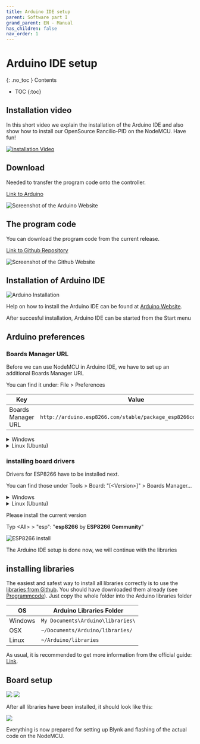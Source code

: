 ```yaml
---
title: Arduino IDE setup
parent: Software part I
grand_parent: EN - Manual
has_children: false
nav_order: 1
---
```


# Arduino IDE setup

{: .no_toc }
Contents

* TOC
{:toc}

## Installation video


In this short video we explain the installation of the Arduino IDE and also show how to install our OpenSource Rancilio-PID on the NodeMCU. Have fun!

[![installation Video](https://img.youtube.com/vi/w7vBGSVWPrw/hqdefault.jpg)](https://www.youtube.com/watch?v=w7vBGSVWPrw)

## Download

Needed to transfer the program code onto the controller.


[Link to Arduino](https://www.arduino.cc/en/Main/Software)

![Screenshot of the Arduino Website](../../img/1.png)

## The program code

You can download the program code from the current release. 

[Link to Github Repository](https://github.com/rancilio-pid/ranciliopid/releases)

![Screenshot of the Github Website](../../img/2.png)

## Installation of Arduino IDE

![Arduino Installation](../../img/installation.gif)

Help on how to install the Arduino IDE can be found at [Arduino Website](https://www.arduino.cc/en/Guide).

After succesful installation, Arduino IDE can be started from the Start menu


## Arduino preferences

### Boards Manager URL

Before we can use NodeMCU in Arduino IDE, we have to set up an additional Boards Manager URL

You can find it under: File > Preferences

| Key | Value |
|-|-|
| Boards Manager URL | `http://arduino.esp8266.com/stable/package_esp8266com_index.json`|

<details markdown="block">
  <summary> Windows </summary>

  ![Windows Arduino Preferences](../../img/8.png)

</details>

<details markdown="block">
  <summary> Linux (Ubuntu) </summary>

  ![Linux (Ubuntu)](../../img/arduino-voreinstellungen-ubu.png)

</details>

### installing board drivers

Drivers for ESP8266 have to be installed next.

You can find those under Tools > Board: "[\<Version\>]" > Boards Manager...

<details markdown="block">
  <summary> Windows </summary>

  ![Windows Arduino Boards Manager](../../img/9.png)

</details>

<details markdown="block">
  <summary> Linux (Ubuntu) </summary>

  ![Linux (Ubuntu) Boards Manager](../../img/arduino-boardverwalter-ubu.png)

</details>

Please install the current version

Typ \<All\> > "esp": "**esp8266** by **ESP8266 Community**"

![ESP8266 install](../../img/boardtreiber.gif)

The Arduino IDE setup is done now, we will continue with the libraries

## installing libraries

The easiest and safest way to install all libraries correctly is to use the [libraries from Github](https://github.com/rancilio-pid/ranciliopid/tree/master/rancilio-pid/libraries). You should have downloaded them already (see [Programmcode](#the-program-code)). Just copy the whole folder into the Arduino libraries folder


| OS | Arduino Libraries Folder |
|-|-|
| Windows | `My Documents\Arduino\libraries\` |
| OSX | `~/Documents/Arduino/libraries/` |
| Linux |`~/Arduino/libraries`|

As usual, it is recommended to get more information from the official guide: [Link](https://www.arduino.cc/en/Guide/Libraries).


## Board setup

![](../../img/29.png)
![](../../img/Bildschirmfoto-2019-07-03-um-00.01.26.png)

After all libraries have been installed, it should look like this:


![](../../img/31.png)

Everything is now prepared for setting up Blynk and flashing of the actual code on the NodeMCU.

